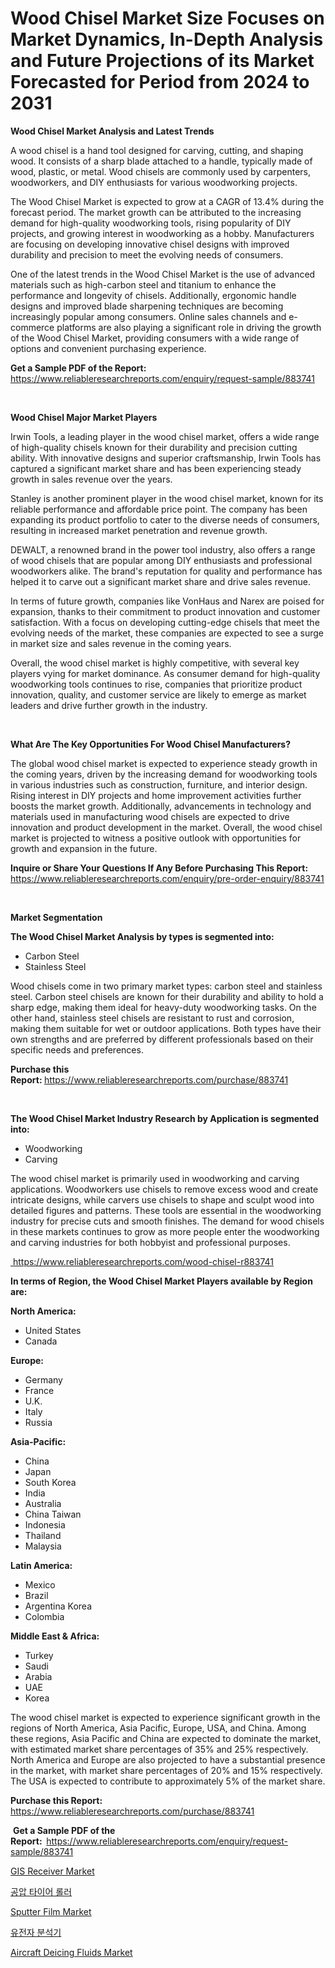 <p><h1>Wood Chisel Market Size Focuses on Market Dynamics, In-Depth Analysis and Future Projections of its Market Forecasted for Period from 2024 to 2031</h1></p><p><strong>Wood Chisel Market Analysis and Latest Trends</strong></p>
<p><p>A wood chisel is a hand tool designed for carving, cutting, and shaping wood. It consists of a sharp blade attached to a handle, typically made of wood, plastic, or metal. Wood chisels are commonly used by carpenters, woodworkers, and DIY enthusiasts for various woodworking projects.</p><p>The Wood Chisel Market is expected to grow at a CAGR of 13.4% during the forecast period. The market growth can be attributed to the increasing demand for high-quality woodworking tools, rising popularity of DIY projects, and growing interest in woodworking as a hobby. Manufacturers are focusing on developing innovative chisel designs with improved durability and precision to meet the evolving needs of consumers.</p><p>One of the latest trends in the Wood Chisel Market is the use of advanced materials such as high-carbon steel and titanium to enhance the performance and longevity of chisels. Additionally, ergonomic handle designs and improved blade sharpening techniques are becoming increasingly popular among consumers. Online sales channels and e-commerce platforms are also playing a significant role in driving the growth of the Wood Chisel Market, providing consumers with a wide range of options and convenient purchasing experience.</p></p>
<p><strong>Get a Sample PDF of the Report:&nbsp;</strong> <a href="https://www.reliableresearchreports.com/enquiry/request-sample/883741">https://www.reliableresearchreports.com/enquiry/request-sample/883741</a></p>
<p>&nbsp;</p>
<p><strong>Wood Chisel Major Market Players</strong></p>
<p><p>Irwin Tools, a leading player in the wood chisel market, offers a wide range of high-quality chisels known for their durability and precision cutting ability. With innovative designs and superior craftsmanship, Irwin Tools has captured a significant market share and has been experiencing steady growth in sales revenue over the years.</p><p>Stanley is another prominent player in the wood chisel market, known for its reliable performance and affordable price point. The company has been expanding its product portfolio to cater to the diverse needs of consumers, resulting in increased market penetration and revenue growth.</p><p>DEWALT, a renowned brand in the power tool industry, also offers a range of wood chisels that are popular among DIY enthusiasts and professional woodworkers alike. The brand's reputation for quality and performance has helped it to carve out a significant market share and drive sales revenue.</p><p>In terms of future growth, companies like VonHaus and Narex are poised for expansion, thanks to their commitment to product innovation and customer satisfaction. With a focus on developing cutting-edge chisels that meet the evolving needs of the market, these companies are expected to see a surge in market size and sales revenue in the coming years.</p><p>Overall, the wood chisel market is highly competitive, with several key players vying for market dominance. As consumer demand for high-quality woodworking tools continues to rise, companies that prioritize product innovation, quality, and customer service are likely to emerge as market leaders and drive further growth in the industry.</p></p>
<p>&nbsp;</p>
<p><strong>What Are The Key Opportunities For Wood Chisel Manufacturers?</strong></p>
<p><p>The global wood chisel market is expected to experience steady growth in the coming years, driven by the increasing demand for woodworking tools in various industries such as construction, furniture, and interior design. Rising interest in DIY projects and home improvement activities further boosts the market growth. Additionally, advancements in technology and materials used in manufacturing wood chisels are expected to drive innovation and product development in the market. Overall, the wood chisel market is projected to witness a positive outlook with opportunities for growth and expansion in the future.</p></p>
<p><strong>Inquire or Share Your Questions If Any Before Purchasing This Report:</strong> <a href="https://www.reliableresearchreports.com/enquiry/pre-order-enquiry/883741">https://www.reliableresearchreports.com/enquiry/pre-order-enquiry/883741</a></p>
<p>&nbsp;</p>
<p><strong>Market Segmentation</strong></p>
<p><strong>The Wood Chisel Market Analysis by types is segmented into:</strong></p>
<p><ul><li>Carbon Steel</li><li>Stainless Steel</li></ul></p>
<p><p>Wood chisels come in two primary market types: carbon steel and stainless steel. Carbon steel chisels are known for their durability and ability to hold a sharp edge, making them ideal for heavy-duty woodworking tasks. On the other hand, stainless steel chisels are resistant to rust and corrosion, making them suitable for wet or outdoor applications. Both types have their own strengths and are preferred by different professionals based on their specific needs and preferences.</p></p>
<p><strong>Purchase this Report:&nbsp;</strong><a href="https://www.reliableresearchreports.com/purchase/883741">https://www.reliableresearchreports.com/purchase/883741</a></p>
<p>&nbsp;</p>
<p><strong>The Wood Chisel Market Industry Research by Application is segmented into:</strong></p>
<p><ul><li>Woodworking</li><li>Carving</li></ul></p>
<p><p>The wood chisel market is primarily used in woodworking and carving applications. Woodworkers use chisels to remove excess wood and create intricate designs, while carvers use chisels to shape and sculpt wood into detailed figures and patterns. These tools are essential in the woodworking industry for precise cuts and smooth finishes. The demand for wood chisels in these markets continues to grow as more people enter the woodworking and carving industries for both hobbyist and professional purposes.</p></p>
<p><a href="https://www.reliableresearchreports.com/wood-chisel-r883741">&nbsp;https://www.reliableresearchreports.com/wood-chisel-r883741</a></p>
<p><strong>In terms of Region, the Wood Chisel Market Players available by Region are:</strong></p>
<p>
    <p> <strong> North America: </strong>
        <ul>
            <li>United States</li>
            <li>Canada</li>
        </ul>
        </p> 
    <p> <strong> Europe: </strong>
        <ul>
            <li>Germany</li>
            <li>France</li>
            <li>U.K.</li>
            <li>Italy</li>
            <li>Russia</li>
        </ul>
        </p> 
    <p> <strong> Asia-Pacific: </strong>
        <ul>
            <li>China</li>
            <li>Japan</li>
            <li>South Korea</li>
            <li>India</li>
            <li>Australia</li>
            <li>China Taiwan</li>
            <li>Indonesia</li>
            <li>Thailand</li>
            <li>Malaysia</li>
        </ul>
        </p> 
    <p> <strong> Latin America: </strong>
        <ul>
            <li>Mexico</li>
            <li>Brazil</li>
            <li>Argentina Korea</li>
            <li>Colombia</li>
        </ul>
        </p> 
    <p> <strong> Middle East & Africa: </strong>
        <ul>
            <li>Turkey</li>
            <li>Saudi</li>
            <li>Arabia</li>
            <li>UAE</li>
            <li>Korea</li>
        </ul>
    </p>
    </p>
<p><p>The wood chisel market is expected to experience significant growth in the regions of North America, Asia Pacific, Europe, USA, and China. Among these regions, Asia Pacific and China are expected to dominate the market, with estimated market share percentages of 35% and 25% respectively. North America and Europe are also projected to have a substantial presence in the market, with market share percentages of 20% and 15% respectively. The USA is expected to contribute to approximately 5% of the market share.</p></p>
<p><strong>Purchase this Report: </strong><a href="https://www.reliableresearchreports.com/purchase/883741">https://www.reliableresearchreports.com/purchase/883741</a></p>
<p>&nbsp;<strong>Get a Sample PDF of the Report:&nbsp;&nbsp;</strong><a href="https://www.reliableresearchreports.com/enquiry/request-sample/883741">https://www.reliableresearchreports.com/enquiry/request-sample/883741</a></p>
<p><strong></strong></p>
<p><p><a href="https://github.com/irfadac/Market-Research-Report-List-2/blob/main/gis-receiver-market.md">GIS Receiver Market</a></p><p><a href="https://medium.com/@dunce678678/%ED%8E%98%EB%84%88%EB%A7%A4%ED%8B%B1-%ED%83%80%EC%9D%B4%EC%96%B4-%EB%A1%A4%EB%9F%AC-%EC%8B%9C%EC%9E%A5-%EC%A0%95%EB%B3%B4-%EC%8B%9C%EC%9E%A5-%EB%8F%99%ED%96%A5-%EC%84%B1%EC%9E%A5-2024%EB%85%84%EB%B6%80%ED%84%B0-2031%EB%85%84%EA%B9%8C%EC%A7%80-%EC%98%88%EC%B8%A1%EB%90%9C-%EC%A0%95%EB%B3%B4-c1a54ffce536">공압 타이어 롤러</a></p><p><a href="https://issuu.com/reportprime-2/docs/sputter-film-market-size-2030.pptx">Sputter Film Market</a></p><p><a href="https://medium.com/@maksymilianbaran1901/%EC%9C%A0%EC%A0%84-%EB%B6%84%EC%84%9D%EA%B8%B0-%EC%8B%9C%EC%9E%A5%EC%9D%80-%EC%8B%9C%EC%9E%A5-%EC%A0%90%EC%9C%A0%EC%9C%A8-%EC%8B%9C%EC%9E%A5-%EB%8F%99%ED%96%A5-%EB%B0%8F-%EC%8B%9C%EC%9E%A5-%EC%84%B1%EC%9E%A5%EC%97%90-%EB%8C%80%ED%95%9C-%EC%A0%95%EB%B3%B4%EB%A5%BC-%EC%A0%9C%EA%B3%B5%ED%95%A9%EB%8B%88%EB%8B%A4-155aaa690358">유전자 분석기</a></p><p><a href="https://issuu.com/reportprime-2/docs/aircraft-deicing-fluids-market-size-2030.pptx">Aircraft Deicing Fluids Market</a></p></p>